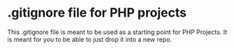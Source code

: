 # .gitignore file for PHP projects
This .gitignore file is meant to be used as a starting point for PHP Projects. It is meant for you to be able to just drop it into a new repo.
